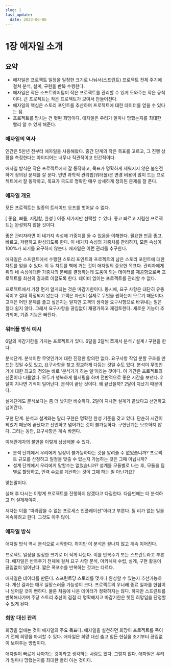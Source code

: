 ```yaml
---
slug: 1
last_update:
  date: 2023-06-06
---
```


# 1장 애자일 소개

## 요약

- 애자일은 프로젝트 일정을 일정한 크기로 나눠서(스프린트) 프로젝트 전체 주기에 걸쳐 분석, 설계, 구현을 반복 수행한다.
- 애자일은 작은 소프트웨어팀이 작은 프로젝트를 관리할 수 있게 도와주는 작은 규칙이다. 큰 프로젝트는 작은 프로젝트가 모여서 만들어진다.
- 애자일의 핵심은 스토리 포인트를 추산하여 프로젝트에 대한 데이터를 얻을 수 있다는 점.
- 프로젝트를 망치는 건 헛된 희망이다. 애자일은 우리가 얼마나 망했는지를 최대한 빨리 알 수 있게 해준다.

### 애자일의 역사

인간은 5만년 전부터 애자일을 사용해왔다. 중간 단계의 작은 목표를 고르고, 그 진행 상황을 측정한다는 아이디어는 너무나 직관적이고 인간적이다.

애자일 방식은 작은 프로젝트에서 잘 동작하고, 목표가 명확하게 세워지지 않은 불완전하게 정의된 문제를 잘 푼다. 반면 과학적 관리법(워터폴)은 변경 비용이 많이 드는 프로젝트에서 잘 동작하고, 목표가 극도로 명확한 매우 상세하게 정의된 문제를 잘 푼다.

### 애자일 개요

모든 프로젝트는 일종의 트레이드 오프를 벗어날 수 없다.

[ 좋음, 빠름, 저렴함, 완성 ] 이중 세가지만 선택할 수 있다. 좋고 빠르고 저렴한 프로젝트는 완성되지 않을 것이다.

좋은 관리자라면 이 네가지 속성에 가중치를 둘 수 있음을 이해한다. 필요한 만큼 좋고, 빠르고, 저렴하고 완성되도록 한다. 이 네가지 속성의 가중치를 관리하지, 모든 속성이 100%가 되기를 요구하지 않는다. 애자일은 이런 관리를 추구한다.

애자일은 스프린트에서 수행한 스토리 포인트와 프로젝트의 남은 스토리 포인트에 대한 차트를 얻을 수 있다. 이 두 차트를 벽에 거는 것이 애자일의 중요한 목표다. 관리자에게 위의 네 속성에대한 가중치의 분배를 결정하는데 도움이 되는 데이터를 제공함으로써 프로젝트를 최선의 결과로 이끌도록 한다. 데이터 없이는 프로젝트를 관리할 수 없다.

프로젝트에서 가장 먼저 알게되는 것은 마감기한이다. 동시에, 요구 사항은 대단히 유동적이고 절대 확정되지 않는다. 고객은 자신이 실제로 무엇을 원하는지 모르기 때문이다. 고객은 어떤 문제를 풀고 싶은지는 알지만 고객의 생각을 요구사항으로 바꿔내는 일은 절대 쉽지 않다. 그래서 요구사항을 끊임없이 재평가하고 재검토한다. 새로운 기능이 추가되며, 기존 기능은 빠진다.

### 워터폴 방식 예시

6달의 마감기한을 가지는 프로젝트가 있다. 6달을 2달씩 쪼개서 분석 / 설계 / 구현을 한다.

분석단계.
분석이란 무엇인가에 대한 진정한 합의란 없다. 요구사항 작업 분할 구조를 만드는 것일 수도 있고, 요구사항을 찾고 정교하게 다듬는 것일 수도 있다. 분석이 무엇인가에 대한 최고의 정의는 바로 ‘분석가가 하는 일’이라는 것이다. 이 기간은 프로젝트의 신혼이나 다름없다. 모두가 행복하게 웹서핑을 하며 전반적으로 좋은 시간을 보낸다. 2달이 지나면 기적이 일어난다. 분석이 끝난 것이다. 왜 끝났을까? 2달이 지났기 때문이다.

설계단계도 분석보다는 좀 더 낫지만 비슷하다. 2달이 지나면 설계가 끝났다고 선언하고 넘어간다.

구현 단계.
분석과 설계와는 달리 구현은 명확한 완성 기준을 갖고 있다. 단순히 시간이 되었기 때문에 끝났다고 선언하고 넘어가는 것이 불가능하다. 구현단계는 모호하지 않다. 그러는 동안, 요구사항은 계속 바뀐다.

이해관계자의 불만을 이렇게 상상해볼 수 있다.

- 분석 단계에서 우리에게 일정이 불가능하다는 것을 알려줄 수 없었습니까? 프로젝트 규모를 산정하고 일정을 맞출 수 있는지 가늠하는 것은 그때 아닙니까?
- 설계 단계에서 우리에게 말할수는 없었습니까? 설계를 모듈별로 나눈 후, 모듈을 팀별로 할당하고, 인력 수요를 계산하는 것이 그때 하는 일 아닌가요?

맞는말이다.

실패 후 다시는 이렇게 프로젝트를 진행하지 않겠다고 다짐한다. 다음번에는 더 분석하고 더 설계해야지.

저자는 이를 “따라잡을 수 없는 프로세스 인플레이션”이라고 부른다. 될 리가 없는 일을 계속하려고 한다. 그것도 아주 많이.

### 애자일 방식

애자일 방식 역시 분석으로 시작한다. 하지만 이 분석은 끝나지 않고 계속 이어진다.

프로젝트 일정을 일정한 크기로 더 작게 나눈다. 이를 반복주기 또는 스프린트라고 부른다. 애자일은 반복주기 전체에 걸쳐 요구 사항 분석, 아키텍처 수립, 설계, 구현 활동이 끊임없이 일어난다. 짧은 폭포수를 반복하는 것과는 다르다.

애자일은 데이터를 만든다. 스프린트당 스토리를 몇개나 완성할 수 있는지 추산가능하다. 계산 결과는 매우 실망스러울 가능성이 크다. 프로젝트의 우너래 종료 일자를 한참이나 넘어갈 것이 뻔하다. 물론 처음에 나온 데이터가 정확하지는 않다. 하지만 스프린트를 반복해나가며 주당 스토리 추산이 점점 더 명확해지고 마감기한은 헛된 희망임을 단정할 수 있게 된다.

### 희망 대신 관리

희망을 없애는 것이 애자일의 주요 목표다. 애자일을 실천하면 희망이 프로젝트를 죽이기 전에 희망을 파괴할 수 있다. 애자일은 희망 대신 춥고 힘든 현실을 초기부터 끊임없이 보여주는 방법이다.

애자일이 빠르게 나아가는 것이라고 생각하는 사람도 있다. 그렇지 않다. 애자일은 우리가 얼마나 망했는지를 최대한 빨리 아는 것이다.
